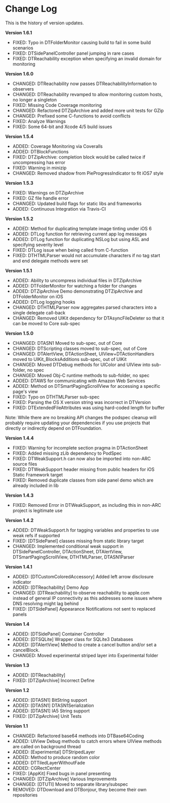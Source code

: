 Change Log
==========

This is the history of version updates.

**Version 1.6.1**

- FIXED: Typo in DTFolderMonitor causing build to fail in some build scenarios
- FIXED: DTSidePanelController panel jumping in rare cases
- FIXED: DTReachability exception when specifying an invalid domain for monitoring

**Version 1.6.0**

- CHANGED: DTReachability now passes DTReachabilityInformation to observers
- CHANGED: DTReachability revamped to allow monitoring custom hosts, no longer a singleton
- FIXED: Missing Code Coverage monitoring
- CHANGED: Refactored DTZipArchive and added more unit tests for GZip
- CHANGED: Prefixed some C-functions to avoid conflicts
- FIXED: Analyze Warnings
- FIXED: Some 64-bit and Xcode 4/5 build issues 

**Version 1.5.4**

- ADDED: Coverage Monitoring via Coveralls
- ADDED: DTBlockFunctions
- FIXED: DTZipArchive: completion block would be called twice if uncompressing has error
- FIXED: Warning in minizip
- CHANGED: Removed shadow from PieProgressIndicator to fit iOS7 style

**Version 1.5.3**

- FIXED: Warnings on DTZipArchive
- FIXED: GZ file handle error
- CHANGED: Updated build flags for static libs and frameworks
- ADDED: Continuous Integration via Travis-CI

**Version 1.5.2**

- ADDED: Method for duplicating template image tinting under iOS 6
- ADDED: DTLog function for retrieving current app log messages
- ADDED: DTLog function for duplicating NSLog but using ASL and specifying severity level
- FIXED: DTLog issue when being called from C-function
- FIXED: DTHTMLParser would not accumulate characters if no tag start and end delegate methods were set

**Version 1.5.1**

- ADDED: Ability to uncompress individual files in DTZipArchive
- ADDED: DTFolderMonitor for watching a folder for changes
- ADDED: DTZipArchive Demo demonstrating DTZipArchive and DTFolderMonitor on iOS
- ADDED: DTLog logging hooks
- CHANGED: DTHTMLParser now aggregates parsed characters into a single delegate call-back
- CHANGED: Removed UIKit dependency for DTAsyncFileDeleter so that it can be moved to Core sub-spec

**Version 1.5.0**

- CHANGED: DTASN1 Moved to sub-spec, out of Core
- CHANGED: DTScripting classes moved to sub-spec, out of Core
- CHANGED: DTAlertView, DTActionSheet, UIView+DTActionHandlers moved to UIKit_BlocksAdditions sub-spec, out of UIKit
- CHANGED: Moved DTDebug methods for UIColor and UIView into sub-folder, no spec
- CHANGED: Moved Obj-C runtime methods to sub-folder, no spec
- ADDED: DTAWS for communicating with Amazon Web Services
- ADDED: Method on DTSmartPagingScrollView for accessing a specific page's view
- FIXED: Typo on DTHTMLParser sub-spec
- FIXED: Parsing the OS X version string was incorrect in DTVersion
- FIXED: DTExtendedFileAttributes was using hard-coded length for buffer

Note: While there are no breaking API changes the podspec cleanup will probably require updating your dependencies if you use projects that directly or indirectly depend on DTFoundation.

**Version 1.4.4**

- FIXED: Warning for incomplete section pragma in DTActionSheet
- FIXED: Added missing zLib dependency to PodSpec
- FIXED: DTWeakSupport.h can now also be imported into non-ARC source files
- FIXED: DTWeakSupport header missing from public headers for iOS Static Framework target
- FIXED: Removed duplicate classes from side panel demo which are already included in lib

**Version 1.4.3**

- FIXED: Removed Error in DTWeakSupport, as including this in non-ARC project is legitimate use

**Version 1.4.2**

- ADDED: DTWeakSupport.h for tagging variables and properties to use weak refs if supported
- FIXED: [DTSidePanel] classes missing from static library target
- CHANGED: Implemented conditional weak support in DTSidePanelController, DTActionSheet, DTAlertView, 
DTSmartPagingScrollView, DTHTMLParser, DTASN1Parser

**Version 1.4.1**

- ADDED: [DTCustomColoredAccessory] Added left arrow disclosure indicator
- ADDED: [DTReachability] Demo App
- CHANGED: [DTReachability] to observe reachability to apple.com instead of general IP connectivity as this addresses some issues where DNS resolving might lag behind
- FIXED: [DTSidePanel] Appearance Notifications not sent to replaced panels

**Version 1.4**

- ADDED: [DTSidePanel] Container Controller
- ADDED: [DTSQLite] Wrapper class for SQLite3 Databases
- ADDED: [DTAlertView] Method to create a cancel button and/or set a cancelBlock.
- CHANGED: Moved experimental striped layer into Experimental folder

**Version 1.3**

- ADDED: [DTReachability]
- FIXED: [DTZipArchive] Incorrect Define

**Version 1.2**

- ADDED: [DTASN1] BitString support
- ADDED: [DTASN1] DTASN1Serialization
- ADDED: [DTASN1] IA5 String support
- FIXED: [DTZipArchive] Unit Tests

**Version 1.1**

- CHANGED: Refactored base64 methods into DTBase64Coding
- ADDED: UIView Debug methods to catch errors where UIView methods are called on background thread
- ADDED: [Experimental] DTStripedLayer
- ADDED: Method to produce random color
- ADDED: DTTiledLayerWithoutFade
- ADDED: CGRectCenter
- FIXED: [AppKit] Fixed bugs in panel presenting
- CHANGED: [DTZipArchive] Various Improvements
- CHANGED: [DTUTI] Moved to separate library/subspec
- REMOVED: DTDownload and DTBonjour, they become their own repositories
